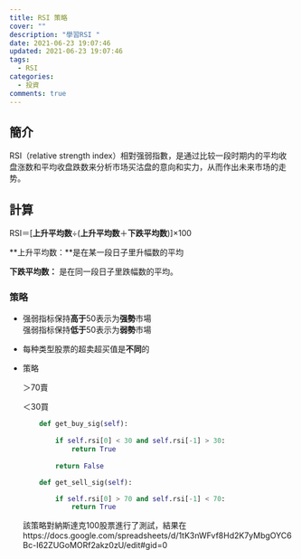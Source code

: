 ```yaml
---
title: RSI 策略
cover: ""
description: "學習RSI "
date: 2021-06-23 19:07:46
updated: 2021-06-23 19:07:46
tags:
  - RSI
categories:
  - 投資
comments: true
---
```

## 簡介

RSI（relative strength index）相對强弱指數，是通过比较一段时期内的平均收盘涨数和平均收盘跌数来分析市场买沽盘的意向和实力，从而作出未来市场的走势。



## 計算



RSI＝[**上升平均数**÷(**上升平均数**＋**下跌平均数**)]×100

**上升平均数：**是在某一段日子里升幅数的平均

**下跌平均数：** 是在同一段日子里跌幅数的平均。



### 策略

* 强弱指标保持**高于**50表示为**强勢**市場\
  强弱指标保持**低于**50表示为**弱勢**市場
* 每种类型股票的超卖超买值是**不同**的
* 策略

  ＞70賣

  ＜30買

  ```python
      def get_buy_sig(self):
          
          if self.rsi[0] < 30 and self.rsi[-1] > 30:
              return True
          
          return False

      def get_sell_sig(self):

          if self.rsi[0] > 70 and self.rsi[-1] < 70:
              return True

  ```

  該策略對納斯達克100股票進行了測試，結果在https://docs.google.com/spreadsheets/d/1tK3nWFvf8Hd2K7yMbgOYC6Bc-I62ZUGoMORf2akz0zU/edit#gid=0